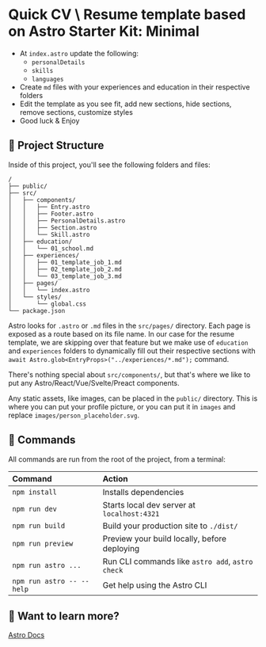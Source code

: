 # Quick CV \ Resume template based on Astro Starter Kit: Minimal

- At `index.astro` update the following:
  - `personalDetails`
  - `skills`
  - `languages`
- Create `md` files with your experiences and education in their respective folders
- Edit the template as you see fit, add new sections, hide sections, remove sections, customize styles
- Good luck & Enjoy

## 🚀 Project Structure

Inside of this project, you'll see the following folders and files:

```text
/
├── public/
├── src/
│   ├── components/
│   │   ├── Entry.astro
│   │   ├── Footer.astro
│   │   ├── PersonalDetails.astro
│   │   ├── Section.astro
│   │   └── Skill.astro
│   ├── education/
│   │   └── 01_school.md
│   ├── experiences/
│   │   ├── 01_template_job_1.md
│   │   ├── 02_template_job_2.md
│   │   └── 03_template_job_3.md
│   ├── pages/
│   │   └── index.astro
│   └── styles/
│       └── global.css
└── package.json
```

Astro looks for `.astro` or `.md` files in the `src/pages/` directory. Each page is exposed as a route based on its file name. In our case for the resume template, we are skipping over that feature but we make use of `education` and `experiences` folders to dynamically fill out their respective sections with `await Astro.glob<EntryProps>("../experiences/*.md");` command.

There's nothing special about `src/components/`, but that's where we like to put any Astro/React/Vue/Svelte/Preact components.

Any static assets, like images, can be placed in the `public/` directory. This is where you can put your profile picture, or you can put it in `images` and replace `images/person_placeholder.svg`.

## 🧞 Commands

All commands are run from the root of the project, from a terminal:

| Command                   | Action                                           |
| :------------------------ | :----------------------------------------------- |
| `npm install`             | Installs dependencies                            |
| `npm run dev`             | Starts local dev server at `localhost:4321`      |
| `npm run build`           | Build your production site to `./dist/`          |
| `npm run preview`         | Preview your build locally, before deploying     |
| `npm run astro ...`       | Run CLI commands like `astro add`, `astro check` |
| `npm run astro -- --help` | Get help using the Astro CLI                     |

## 👀 Want to learn more?

[Astro Docs](https://docs.astro.build)
